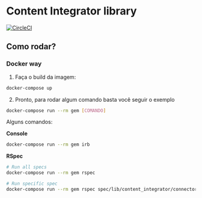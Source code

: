# Content Integrator library
[![CircleCI](https://circleci.com/gh/rockcontent/content_integrator/tree/master.svg?style=shield&circle-token=cd5e9c6303c0bbbf1fab3aed6a7225a938242c88)](https://circleci.com/gh/rockcontent/content_integrator/tree/master)


## Como rodar?

### Docker way

1. Faça o build da imagem:
```bash
docker-compose up
```
2. Pronto, para rodar algum comando basta você seguir o exemplo
```bash
docker-compose run --rm gem [COMANDO]
```

Alguns comandos:

**Console**
```bash
docker-compose run --rm gem irb
```

**RSpec**
```bash
# Run all specs
docker-compose run --rm gem rspec

# Run specific spec
docker-compose run --rm gem rspec spec/lib/content_integrator/connector_spec.rb
```
